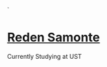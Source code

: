 <!DOCTYPE HTML>

<html>
  <head>
    <title>
     So Awesome!
    </title>
  </head>

` <body>
    <a href="https://www.google.com.ph/">
    <h1>Reden Samonte</h1>
    </a>
      <p>Currently Studying at UST </p>
  </body>


</html>
